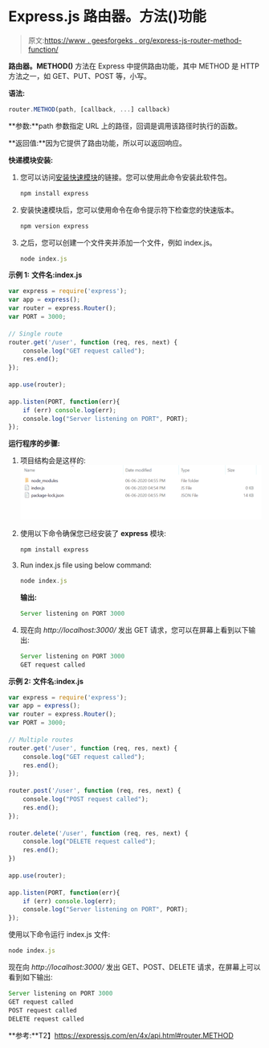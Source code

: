 # Express.js 路由器。方法()功能

> 原文:[https://www . geesforgeks . org/express-js-router-method-function/](https://www.geeksforgeeks.org/express-js-router-method-function/)

**路由器。METHOD()** 方法在 Express 中提供路由功能，其中 METHOD 是 HTTP 方法之一，如 GET、PUT、POST 等，小写。

**语法:**

```js
router.METHOD(path, [callback, ...] callback)
```

**参数:**path 参数指定 URL 上的路径，回调是调用该路径时执行的函数。

**返回值:**因为它提供了路由功能，所以可以返回响应。

**快递模块安装:**

1.  您可以访问[安装快速模块](https://www.npmjs.com/package/express)的链接。您可以使用此命令安装此软件包。

    ```js
    npm install express
    ```

2.  安装快速模块后，您可以使用命令在命令提示符下检查您的快速版本。

    ```js
    npm version express
    ```

3.  之后，您可以创建一个文件夹并添加一个文件，例如 index.js。

    ```js
    node index.js
    ```

**示例 1:** **文件名:index.js**

```js
var express = require('express');
var app = express();
var router = express.Router();
var PORT = 3000;

// Single route 
router.get('/user', function (req, res, next) {
    console.log("GET request called");
    res.end();
});

app.use(router);

app.listen(PORT, function(err){
    if (err) console.log(err);
    console.log("Server listening on PORT", PORT);
});
```

**运行程序的步骤:**

1.  项目结构会是这样的:
    ![](img/3209d9b4369c180282a34be8070d7d6e.png)
2.  使用以下命令确保您已经安装了 **express** 模块:

    ```js
    npm install express
    ```

3.  Run index.js file using below command:

    ```js
    node index.js
    ```

    **输出:**

    ```js
    Server listening on PORT 3000

    ```

4.  现在向 *http://localhost:3000/* 发出 GET 请求，您可以在屏幕上看到以下输出:

    ```js
    Server listening on PORT 3000
    GET request called

    ```

**示例 2:** **文件名:index.js**

```js
var express = require('express');
var app = express();
var router = express.Router();
var PORT = 3000;

// Multiple routes  
router.get('/user', function (req, res, next) {
    console.log("GET request called");
    res.end();
});

router.post('/user', function (req, res, next) {
    console.log("POST request called");
    res.end();
});

router.delete('/user', function (req, res, next) {
    console.log("DELETE request called");
    res.end();
})

app.use(router);

app.listen(PORT, function(err){
    if (err) console.log(err);
    console.log("Server listening on PORT", PORT);
});
```

使用以下命令运行 index.js 文件:

```js
node index.js
```

现在向 *http://localhost:3000/* 发出 GET、POST、DELETE 请求，在屏幕上可以看到如下输出:

```js
Server listening on PORT 3000
GET request called
POST request called
DELETE request called

```

**参考:**T2】https://expressjs.com/en/4x/api.html#router.METHOD